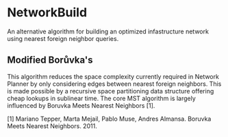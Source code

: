 NetworkBuild
============

An alternative algorithm for building an optimized infastructure network using nearest foreign neighbor queries.

Modified Borůvka's
--

This algorithm reduces the space complexity currently required in Network Planner by only considering edges between 
nearest foreign neighbors. This is made possible by a recursive space partitioning data structure offering cheap 
lookups in sublinear time. The core MST algorithm is largely influenced by Boruvka Meets Nearest Neighbors [1].



[1] Mariano Tepper, Marta Mejail, Pablo Muse, Andres Almansa. Boruvka Meets Nearest Neighbors. 2011. <hal-00583120>
